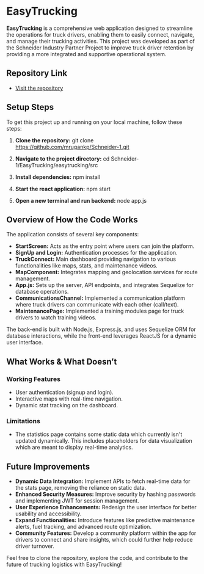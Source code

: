 # EasyTrucking

**EasyTrucking** is a comprehensive web application designed to streamline the operations for truck drivers, enabling them to easily connect, navigate, and manage their trucking activities. This project was developed as part of the Schneider Industry Partner Project to improve truck driver retention by providing a more integrated and supportive operational system.

## Repository Link

- [Visit the repository](https://github.com/mrugankp/Schneider-1)

## Setup Steps

To get this project up and running on your local machine, follow these steps:

1. **Clone the repository:**
   git clone https://github.com/mrugankp/Schneider-1.git
  
2. **Navigate to the project directory:**
   cd Schneider-1/EasyTrucking/easytrucking/src

3. **Install dependencies:**
   npm install

4. **Start the react application:**
   npm start

5. **Open a new terminal and run backend:**
   node app.js
   

## Overview of How the Code Works

The application consists of several key components:

- **StartScreen:** Acts as the entry point where users can join the platform.
- **SignUp and Login:** Authentication processes for the application.
- **TruckConnect:** Main dashboard providing navigation to various functionalities like maps, stats, and maintenance videos.
- **MapComponent:** Integrates mapping and geolocation services for route management.
- **App.js:** Sets up the server, API endpoints, and integrates Sequelize for database operations.
- **CommunicationsChannel:** Implemented a communication platform where truck drivers can communicate with each other (call/text).
- **MaintenancePage:** Implemented a training modules page for truck drivers to watch training videos.

The back-end is built with Node.js, Express.js, and uses Sequelize ORM for database interactions, while the front-end leverages ReactJS for a dynamic user interface.

## What Works & What Doesn’t

### Working Features

- User authentication (signup and login).
- Interactive maps with real-time navigation.
- Dynamic stat tracking on the dashboard.

### Limitations

- The statistics page contains some static data which currently isn't updated dynamically. This includes placeholders for data visualization which are meant to display real-time analytics.

## Future Improvements

- **Dynamic Data Integration:** Implement APIs to fetch real-time data for the stats page, removing the reliance on static data.
- **Enhanced Security Measures:** Improve security by hashing passwords and implementing JWT for session management.
- **User Experience Enhancements:** Redesign the user interface for better usability and accessibility.
- **Expand Functionalities:** Introduce features like predictive maintenance alerts, fuel tracking, and advanced route optimization.
- **Community Features:** Develop a community platform within the app for drivers to connect and share insights, which could further help reduce driver turnover.

Feel free to clone the repository, explore the code, and contribute to the future of trucking logistics with EasyTrucking!

